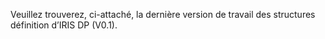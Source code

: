 Veuillez trouverez, ci-attaché, la dernière version de travail des structures définition d’IRIS DP (V0.1).
